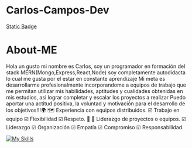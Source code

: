 # Carlos-Campos-Dev

[Static Badge](https://img.shields.io/badge/:badgeContent?logo=instagram&logoColor=rgb&link=https%3A%2F%2Fwww.instagram.com%2Fcamposcarlos22%2F)

 # About-ME
 Hola un gusto mi nombre es Carlos, soy un programador en formación del stack MERN(Mongo,Express,React,Node) soy completamente autodidacta lo cual me gusta por el estar en constante aprendizaje Mi meta es desarrollarme profesionalmente incorporandome a equipos de trabajo que me permitan utilizar mis habilidades, aptitudes y cualidades obtenidas en mis estudios, asi lograr completar y escalar los proyectos a realizar
Puedo aportar una actitud positiva, la voluntad y motivación para el desarrollo de los objetivos!!!🌍 🗺 Experiencia con equipos distribuidos. 
☑ Trabajo en equipo
☑ Flexibilidad 
☑ Respeto.
🔄 🤝 Liderazgo de proyectos o equipos. 
☑ Liderazgo 
☑ Organización 
☑ Empatía 
☑ Compromiso
☑ Responsabilidad.

[![My Skills](https://skillicons.dev/icons?i=html,css,js,react,nodejs,express,github,gitlab,ts,prisma,vite,vscode,astro,ai&perline=3)](https://skillicons.dev)
